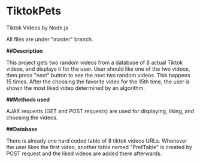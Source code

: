 # TiktokPets
Tiktok VIdeos by Node.js


All files are under "master" branch.


**##Description**

This project gets two random videos from a database of 8 actual Tiktok videos, and displays it for the user. User should like one of the two videos, then press "next" button to see the next two random videos. This happens 15 times. After the choosing the favorite video for the 15th time, the user is shown the most liked video determined by an algorithm. 


**##Methods used**

AJAX requests (GET and POST requests) are used for displaying, liking, and choosing the videos. 


**##Database**

There is already one hard coded table of 8 tiktok videos URLs. Whenever the user likes the first video, another table named "PrefTable" is created by POST request and the liked videos are added there afterwards. 
